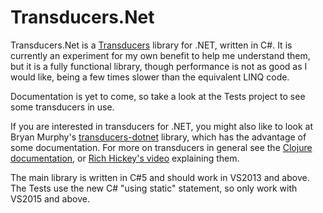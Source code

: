 # Transducers.Net
Transducers.Net is a [Transducers](http://clojure.org/transducers) library for .NET, written in C#.
It is currently an experiment for my own benefit to help me understand them, but it is a fully functional
library, though performance is not as good as I would like, being a few times slower than the equivalent
LINQ code.

Documentation is yet to come, so take a look at the Tests project to see some transducers in use.

If you are interested in transducers for .NET, you might also like to look at Bryan Murphy's
[transducers-dotnet](https://github.com/bmurphy1976/transducers-dotnet) library,
which has the advantage of some documentation. For more on
transducers in general see the [Clojure documentation](http://clojure.org/transducers), or [Rich
Hickey's video](https://www.youtube.com/watch?v=6mTbuzafcII) explaining them.

The main library is written in C#5 and should work in VS2013 and above. The Tests use the new
C# "using static" statement, so only work with VS2015 and above.
